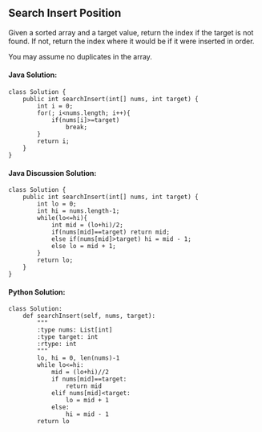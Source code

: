 ## Search Insert Position

Given a sorted array and a target value, return the index if the target is not found. If not, return the index where it would be if it were inserted in order.

You may assume no duplicates in the array.

#### Java Solution:

	class Solution {
	    public int searchInsert(int[] nums, int target) {
	        int i = 0;
			for(; i<nums.length; i++){
				if(nums[i]>=target)
					break;
			}
			return i;
	    }
	}

#### Java Discussion Solution:

	class Solution {
	    public int searchInsert(int[] nums, int target) {
	        int lo = 0;
			int hi = nums.length-1;
			while(lo<=hi){
				int mid = (lo+hi)/2;
				if(nums[mid]==target) return mid;
				else if(nums[mid]>target) hi = mid - 1;
				else lo = mid + 1;
			}
			return lo;
	    }
	}


#### Python Solution:

	class Solution:
	    def searchInsert(self, nums, target):
	        """
	        :type nums: List[int]
	        :type target: int
	        :rtype: int
	        """
	        lo, hi = 0, len(nums)-1
	        while lo<=hi:
	            mid = (lo+hi)//2
	            if nums[mid]==target:
	                return mid
	            elif nums[mid]<target:
	                lo = mid + 1
	            else:
	                hi = mid - 1
	        return lo